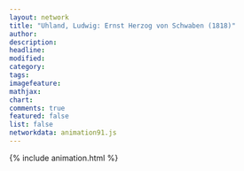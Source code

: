 ```yaml
---
layout: network
title: "Uhland, Ludwig: Ernst Herzog von Schwaben (1818)"
author:
description:
headline:
modified:
category:
tags:
imagefeature: 
mathjax: 
chart: 
comments: true
featured: false
list: false
networkdata: animation91.js
---
```

{% include animation.html %}
